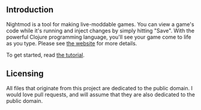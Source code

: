 ## Introduction

Nightmod is a tool for making live-moddable games. You can view a game's code while it's running and inject changes by simply hitting "Save". With the powerful Clojure programming language, you'll see your game come to life as you type. Please see [the website](https://nightmod.net) for more details.

To get started, read [the tutorial](TUTORIAL.md).

## Licensing

All files that originate from this project are dedicated to the public domain. I would love pull requests, and will assume that they are also dedicated to the public domain.
